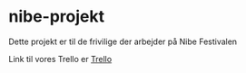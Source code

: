 # nibe-projekt
Dette projekt er til de frivilige der arbejder på Nibe Festivalen

Link til vores Trello er [Trello](https://trello.com/invite/b/Dr7iTVst/584e594c96750e727cb268f1f7fd1bc9/nibe-projekt)
